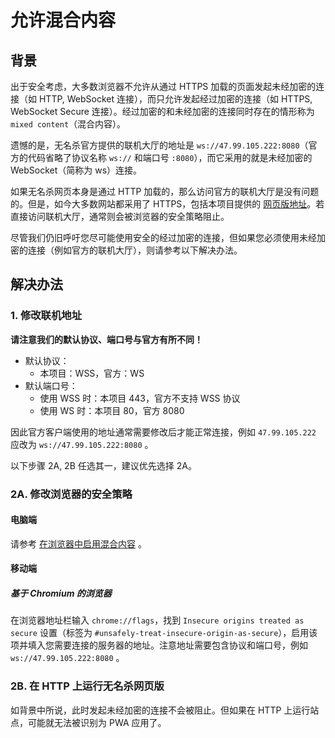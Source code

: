# 允许混合内容

## 背景

出于安全考虑，大多数浏览器不允许从通过 HTTPS 加载的页面发起未经加密的连接（如 HTTP, WebSocket 连接），而只允许发起经过加密的连接（如 HTTPS, WebSocket Secure 连接）。经过加密的和未经加密的连接同时存在的情形称为 `mixed content`（混合内容）。

遗憾的是，无名杀官方提供的联机大厅的地址是 `ws://47.99.105.222:8080`（官方的代码省略了协议名称 `ws://` 和端口号 `:8080`），而它采用的就是未经加密的 WebSocket（简称为 ws）连接。

如果无名杀网页本身是通过 HTTP 加载的，那么访问官方的联机大厅是没有问题的。但是，如今大多数网站都采用了 HTTPS，包括本项目提供的 [网页版地址](https://raineggplant.github.io/noname-pwa)。若直接访问联机大厅，通常则会被浏览器的安全策略阻止。

尽管我们仍旧呼吁您尽可能使用安全的经过加密的连接，但如果您必须使用未经加密的连接（例如官方的联机大厅），则请参考以下解决办法。

## 解决办法

### 1. 修改联机地址

**请注意我们的默认协议、端口号与官方有所不同！**
- 默认协议：
  - 本项目：WSS，官方：WS
- 默认端口号：
  - 使用 WSS 时：本项目 443，官方不支持 WSS 协议
  - 使用 WS 时：本项目 80，官方 8080

因此官方客户端使用的地址通常需要修改后才能正常连接，例如 `47.99.105.222` 应改为 `ws://47.99.105.222:8080` 。

以下步骤 2A, 2B 任选其一，建议优先选择 2A。

### 2A. 修改浏览器的安全策略

#### 电脑端

请参考 [在浏览器中启用混合内容](https://experienceleague.adobe.com/docs/target/using/experiences/vec/troubleshoot-composer/mixed-content.html?lang=zh-cn) 。

#### 移动端

##### 基于 Chromium 的浏览器

在浏览器地址栏输入 `chrome://flags`，找到 `Insecure origins treated as secure` 设置（标签为 `#unsafely-treat-insecure-origin-as-secure`），启用该项并填入您需要连接的服务器的地址。注意地址需要包含协议和端口号，例如 `ws://47.99.105.222:8080` 。

### 2B. 在 HTTP 上运行无名杀网页版

如背景中所说，此时发起未经加密的连接不会被阻止。但如果在 HTTP 上运行站点，可能就无法被识别为 PWA 应用了。

